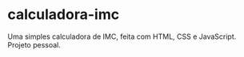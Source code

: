 # calculadora-imc
Uma simples calculadora de IMC, feita com HTML, CSS e JavaScript. Projeto pessoal.
